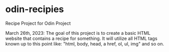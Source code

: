 # odin-recipies
Recipe Project for Odin Project

March 26th, 2023:
The goal of this project is to create a basic HTML website that contains a recipe for something. It will utilize all HTML tags known up to this point like: "html, body, head, a href, ol, ul, img" and so on. 